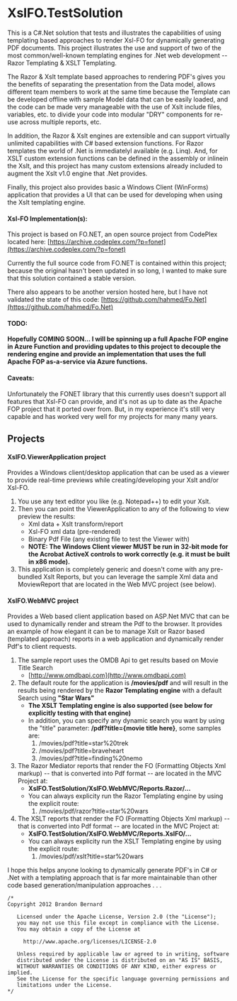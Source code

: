 # XslFO.TestSolution
This is a C#.Net solution that tests and illustrates the capabilities of using templating based approaches to render Xsl-FO for dynamically generating PDF documents. This project illustrates the use and support of two of the most common/well-known templating engines for .Net web development -- Razor Templating & XSLT Templating. 

The Razor & Xslt template based approaches to rendering PDF's gives you the benefits of separating the presentation from the Data model, allows different team members to work at the same time because the Template can be developed offline with sample Model data that can be easily loaded, and the code can be made very manageable with the use of Xslt include files, variables, etc. to divide your code into modular "DRY" components for re-use across multiple reports, etc.

In addition, the Razor & Xslt engines are extensible and can support virtually unlimited capabilities with C# based extension functions. For Razor templates the world of .Net is immediatelyl available (e.g. Linq).  And, for XSLT custom extension functions can be defined in the assembly or inlinein the Xslt, and this project has many custom extensions already included to augment the Xslt v1.0 engine that .Net provides.

Finally, this project also provides basic a Windows Client (WinForms) application that provides a UI that can be used for developing when using the Xslt templating engine.

#### Xsl-FO Implementation(s):
This project is based on FO.NET, an open source project from CodePlex located here:
[https://archive.codeplex.com/?p=fonet](https://archive.codeplex.com/?p=fonet)

Currently the full source code from FO.NET is contained within this project; because the original hasn't been updated in so long, I wanted to make sure that this solution contained a stable version.

There also appears to be another version hosted here, but I have not validated the state of this code:
[https://github.com/hahmed/Fo.Net](https://github.com/hahmed/Fo.Net)

#### TODO:
**Hopefully COMING SOON... I will be spinning up a full Apache FOP engine in Azure Function and providing updates to this project to decouple the rendering engine and provide an implementation that uses the full Apache FOP as-a-service via Azure functions.**  

#### Caveats:
Unfortunately the FONET library that this currently uses doesn't support all features that Xsl-FO can provide, and it's not as up to date as the Apache FOP project that it ported over from.  But, in my experience it's still very capable and has worked very well for my projects for many many years.

## Projects
#### XslFO.ViewerApplication project
Provides a Windows client/desktop application that can be used as a viewer to provide real-time previews while creating/developing your Xslt and/or Xsl-FO.
1. You use any text editor you like (e.g. Notepad++) to edit your Xslt.
2. Then you can point the ViewerApplication to any of the following to view preview the results:
	* Xml data + Xslt transform/report
	* Xsl-FO xml data (pre-rendered)
	* Binary Pdf File (any existing file to test the Viewer with)
	* **NOTE: The Windows Client viewer MUST be run in 32-bit mode for the Acrobat ActiveX controls to work correctly (e.g. it must be built in x86 mode).**
3. This application is completely generic and doesn't come with any pre-bundled Xslt Reports, but you can leverage the sample Xml data and MoviewReport that are located in the Web MVC project (see below).

#### XslFO.WebMVC project
Provides a Web based client application based on ASP.Net MVC that can be used to dynamically render and stream the Pdf to the browser.  It provides an example of how elegant it can be to manage Xslt or Razor based (templated approach) reports in a web application and dynamically render Pdf's to client requests.
1. The sample report uses the OMDB Api to get results based on Movie Title Search
	* [http://www.omdbapi.com](http://www.omdbapi.com)
3. The default route for the application is **/movies/pdf** and will result in the results being rendered by the **Razor Templating engine** with a default Search using **"Star Wars"**
    * **The XSLT Templating engine is also supported (see below for explicitly testing with that engine)** 
	* In addition, you can specify any dynamic search you want by using the "title" parameter: **/pdf?title={movie title here}**, some samples are:
		1. /movies/pdf?title=star%20trek 
		2. /movies/pdf?title=braveheart
		3. /movies/pdf?title=finding%20nemo
3. The Razor Mediator reports that render the FO (Formatting Objects Xml markup) -- that is converted into Pdf format -- are located in the MVC Project at:
	* **XslFO.TestSolution/XslFO.WebMVC/Reports.Razor/...**
	* You can always explicity run the Razor Templating engine by using the explicit route:
	    1. /movies/pdf/razor?title=star%20wars
4. The XSLT reports that render the FO  (Formatting Objects Xml markup) -- that is converted into Pdf format -- are located in the MVC Project at:
	* **XslFO.TestSolution/XslFO.WebMVC/Reports.XslFO/...**
	* You can always explicity run the XSLT Templating engine by using the explicit route:
	    1. /movies/pdf/xslt?title=star%20wars

I hope this helps anyone looking to dynamically generate PDF's in C# or .Net with a templating approach that is far more maintainable than other code based generation/manipulation approaches . . .  

```
/*
Copyright 2012 Brandon Bernard

   Licensed under the Apache License, Version 2.0 (the "License");
   you may not use this file except in compliance with the License.
   You may obtain a copy of the License at

	 http://www.apache.org/licenses/LICENSE-2.0

   Unless required by applicable law or agreed to in writing, software
   distributed under the License is distributed on an "AS IS" BASIS,
   WITHOUT WARRANTIES OR CONDITIONS OF ANY KIND, either express or implied.
   See the License for the specific language governing permissions and
   limitations under the License.
*/
```



